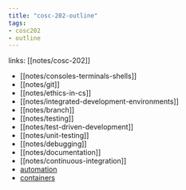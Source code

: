 ```yaml
---
title: "cosc-202-outline"
tags: 
- cosc202 
- outline
---
```

links: [[notes/cosc-202]]

- [[notes/consoles-terminals-shells]]
- [[notes/git]]
- [[notes/ethics-in-cs]]
- [[notes/integrated-development-environments]]
- [[notes/branch]]
- [[notes/testing]]
- [[notes/test-driven-development]]
- [[notes/unit-testing]]
- [[notes/debugging]]
- [[notes/documentation]]
- [[notes/continuous-integration]]
- [automation](notes/automation.md)
- [containers](notes/containers.md)


